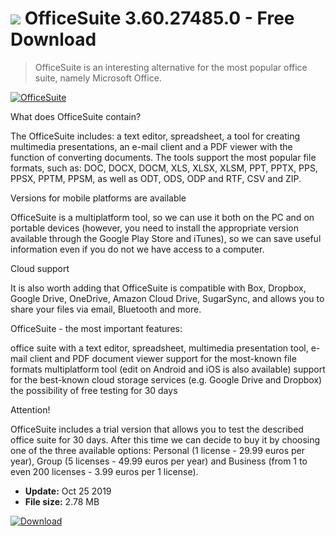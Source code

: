 # ![](https://cdn.softexe.net/static/icon/4/officesuite-8278.png) OfficeSuite 3.60.27485.0 - Free Download

> OfficeSuite is an interesting alternative for the most popular office suite, namely Microsoft Office.

[![OfficeSuite](https://gallery.dpcdn.pl/imgc/Tools/90943/g_-_420x350_1.5_-_x0686ed57-0aad-443f-b17e-03042ccb193a.jpg)](https://softexe.net/win/business/office-suites/officesuite:hbgh.html)

What does OfficeSuite contain?
 
 The OfficeSuite includes: a text editor, spreadsheet, a tool for creating multimedia presentations, an e-mail client and a PDF viewer with the function of converting documents. The tools support the most popular file formats, such as: DOC, DOCX, DOCM, XLS, XLSX, XLSM, PPT, PPTX, PPS, PPSX, PPTM, PPSM, as well as ODT, ODS, ODP and RTF, CSV and ZIP.
 
 Versions for mobile platforms are available
 
 OfficeSuite is a multiplatform tool, so we can use it both on the PC and on portable devices (however, you need to install the appropriate version available through the Google Play Store and iTunes), so we can save useful information even if you do not we have access to a computer.
 
 Cloud support
 
 It is also worth adding that OfficeSuite is compatible with Box, Dropbox, Google Drive, OneDrive, Amazon Cloud Drive, SugarSync, and allows you to share your files via email, Bluetooth and more.
 
 OfficeSuite - the most important features:
 
 office suite with a text editor, spreadsheet, multimedia presentation tool, e-mail client and PDF document viewer
 support for the most-known file formats
 multiplatform tool (edit on Android and iOS is also available)
 support for the best-known cloud storage services (e.g. Google Drive and Dropbox)
 the possibility of free testing for 30 days
 
 
 Attention! 
 
 OfficeSuite includes a trial version that allows you to test the described office suite for 30 days. After this time we can decide to buy it by choosing one of the three available options: Personal (1 license - 29.99 euros per year), Group (5 licenses - 49.99 euros per year) and Business (from 1 to even 200 licenses - 3.99 euros per 1 license).


- **Update:** Oct 25 2019
- **File size:** 2.78 MB

[![Download](https://cdn.softexe.net/static/img/download.png)](https://softexe.net/win/business/office-suites/officesuite:hbgh.html)

